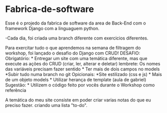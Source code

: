 # Fabrica-de-software
Esse é o projedo da fabrica de software da area de Back-End com o framework Django com a linguaguem python.

-Cada dia, foi criada uma branch diferente com exercicios diferentes.

Para exercitar tudo o que aprendemos na semana de filtragem do workshop, foi lançado o desafio do Django com CRUD!
    DESAFIO:
      Obrigatório:
      * Entregar um site com uma temática diferente, mas que execute as ações do CRUD (criar, ler, alterar e deletar)
      lembrete: Os nomes das variáveis precisam fazer sentido
      * Ter mais de dois campos no models
      *Subir tudo numa branch no git
      Opicionais:
      *Site estilizado (css e js)
      * Mais de um objeto models
      * Utilizar herança de template (aula de gabriel)
      Sugestão:
      * Utilizem o código feito por vocês durante o Workshop como referência
      
      

A temática do meu site consiste em poder criar varias notas do que eu preciso fazer. criando uma lista "to-do".
